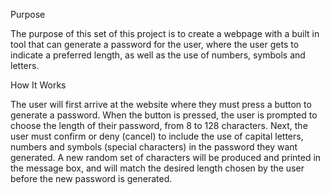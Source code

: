 Purpose

The purpose  of this set of this project is to create a webpage with a built in tool that can generate a password for the user, where the user gets to indicate a preferred length, as well as the use of numbers, symbols and letters.

How It Works

The user will first arrive at the website where they must press a button to generate a password. When the button is pressed, the user is prompted to choose the length of their password, from 8 to 128 characters. Next, the user must confirm or deny (cancel) to include the use of capital letters, numbers and symbols (special characters) in the password they want generated. A new random set of characters will be produced and printed in the message box, and will match the desired length chosen by the user before the new password is generated. 

